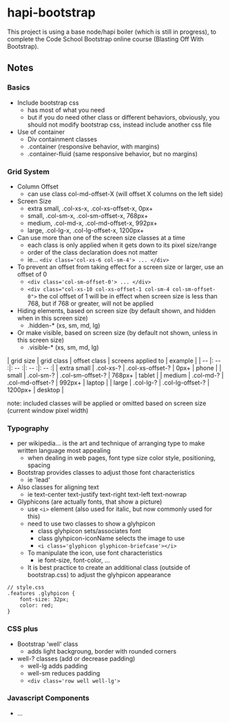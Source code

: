# hapi-bootstrap
This project is using a base node/hapi boiler (which is still in progress), to complete the Code School Bootstrap online course (Blasting Off With Bootstrap).

## Notes
### Basics
* Include bootstrap css 
    - has most of what you need
    - but if you do need other class or different behaviors, obviously, you should not modify bootstrap css, instead include another css file 
* Use of container
    - Div containment classes
    - .container (responsive behavior, with margins)
    - .container-fluid (same responsive behavior, but no margins)
### Grid System
* Column Offset
    - can use class col-md-offset-X  (will offset X columns on the left side) 
* Screen Size
    - extra small, .col-xs-x, .col-xs-offset-x, 0px+
    - small, .col-sm-x, .col-sm-offset-x, 768px+
    - medium, .col-md-x, .col-md-offset-x, 992px+
    - large, .col-lg-x, .col-lg-offset-x, 1200px+
* Can use more than one of the screen size classes at a time
    - each class is only applied when it gets down to its pixel size/range
    - order of the class declaration does not matter
    - ie... `<div class='col-xs-6 col-sm-4'> ... </div>`
* To  prevent an offset from taking effect for a screen size or larger, use an offset of 0
    - `<div class='col-sm-offset-0'> ... </div>`
    - `<div class="col-xs-10 col-xs-offset-1 col-sm-4 col-sm-offset-0">` the col offset of 1 will be in effect when screen size is less than 768, but if 768 or greater, will not be applied
* Hiding elements, based on screen size (by default shown, and hidden when in this screen size)
    - .hidden-*  (xs, sm, md, lg)
* Or make visible, based on screen size (by default not shown, unless in this screen size)
    - .visible-*  (xs, sm, md, lg)

| grid size | grid class | offset class | screens applied to | example |
| -- |: -- :|: -- :|: -- :|: -- :|
| extra small | .col-xs-? | .col-xs-offset-? | 0px+ | phone |
| small | .col-sm-? | .col-sm-offset-? | 768px+ | tablet |
| medium | .col-md-? | .col-md-offset-? | 992px+ | laptop |
| large | .col-lg-? | .col-lg-offset-? | 1200px+ | desktop |

note: included classes will be applied or omitted based on screen size (current window pixel width)

### Typography
* per wikipedia... is the art and technique of arranging type to make written language most appealing
    - when dealing in web pages, font type size color style, positioning, spacing
* Bootstrap provides classes to adjust those font characteristics
    - ie 'lead'
* Also classes for aligning text 
    - ie text-center text-justify text-right text-left text-nowrap
* Glyphicons (are actually fonts, that show a picture)
    - use `<i>` element (also used for italic, but now commonly used for this)
    - need to use two classes to show a glyhpicon
        + class glyhpicon sets/associates font 
        + class glyhpicon-iconName selects the image to use
        + `<i class='glyphicon glyphicon-briefcase'></i>`
    - To manipulate the icon, use font characteristics
        + ie font-size, font-color, ...
    - It is best practice to create an additional class (outside of bootstrap.css) to adjust the glyhpicon appearance
```
// style.css
.features .glyhpicon {
    font-size: 32px;
    color: red;
}
```

### CSS plus
* Bootstrap 'well' class
    - adds light backgroung, border with rounded corners
* well-?  classes (add or decrease padding)
    - well-lg  adds padding
    - well-sm  reduces padding
    - `<div class='row well well-lg'>`

### Javascript Components
* ...

